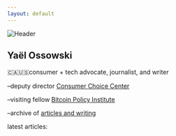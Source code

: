 ```yaml
---
layout: default
---
```

![Header](https://yaeloss.github.io/yaelat.github.io/img/redYO400.jpg)

## Yaël Ossowski

  
  <p>🇨🇦🇺🇸consumer + tech advocate, journalist, and writer

  <p>–deputy director <a href="https://consumerchoicecenter.org">Consumer Choice Center</a></p>
    
  <p>–visiting fellow <a href="https://www.btcpolicy.org/authors/yael-ossowski">Bitcoin Policy Institute</a></p>
          
  <p>–archive of <a href="http:/yael.ca/">articles and writing</a>

  <p>latest articles:</a>
  
  <p><script src="//rss.bloople.net/?url=https%3A%2F%2Fyael.ca%2Ffeed%2F&detail=-1&limit=5&showtitle=false&type=js"></script></p>
